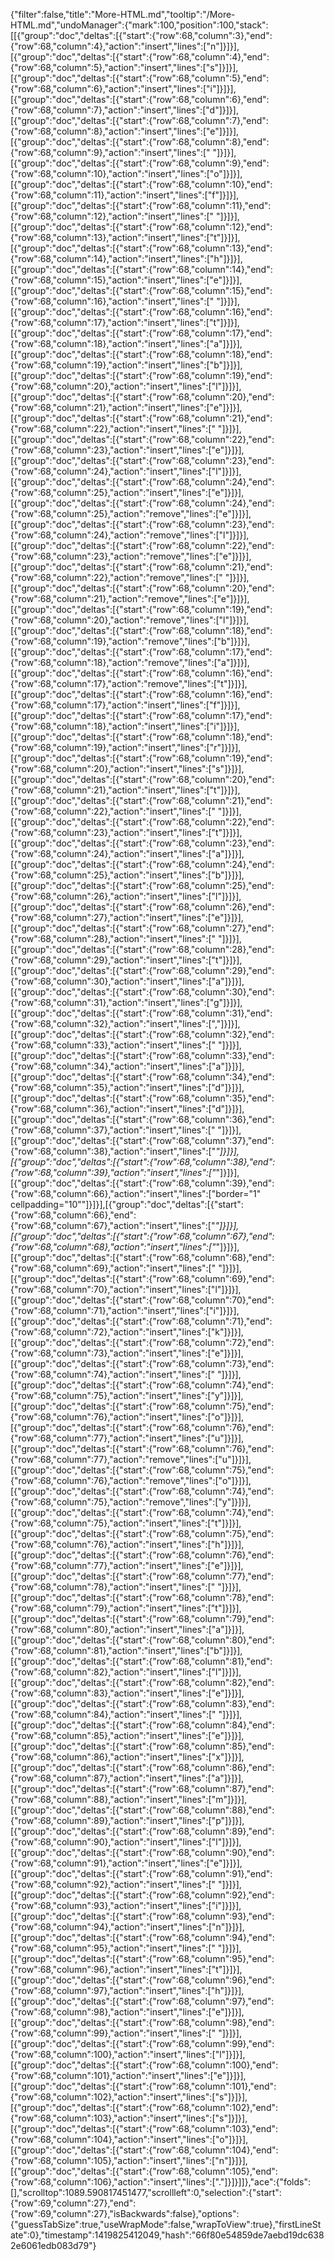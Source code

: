{"filter":false,"title":"More-HTML.md","tooltip":"/More-HTML.md","undoManager":{"mark":100,"position":100,"stack":[[{"group":"doc","deltas":[{"start":{"row":68,"column":3},"end":{"row":68,"column":4},"action":"insert","lines":["n"]}]}],[{"group":"doc","deltas":[{"start":{"row":68,"column":4},"end":{"row":68,"column":5},"action":"insert","lines":["s"]}]}],[{"group":"doc","deltas":[{"start":{"row":68,"column":5},"end":{"row":68,"column":6},"action":"insert","lines":["i"]}]}],[{"group":"doc","deltas":[{"start":{"row":68,"column":6},"end":{"row":68,"column":7},"action":"insert","lines":["d"]}]}],[{"group":"doc","deltas":[{"start":{"row":68,"column":7},"end":{"row":68,"column":8},"action":"insert","lines":["e"]}]}],[{"group":"doc","deltas":[{"start":{"row":68,"column":8},"end":{"row":68,"column":9},"action":"insert","lines":[" "]}]}],[{"group":"doc","deltas":[{"start":{"row":68,"column":9},"end":{"row":68,"column":10},"action":"insert","lines":["o"]}]}],[{"group":"doc","deltas":[{"start":{"row":68,"column":10},"end":{"row":68,"column":11},"action":"insert","lines":["f"]}]}],[{"group":"doc","deltas":[{"start":{"row":68,"column":11},"end":{"row":68,"column":12},"action":"insert","lines":[" "]}]}],[{"group":"doc","deltas":[{"start":{"row":68,"column":12},"end":{"row":68,"column":13},"action":"insert","lines":["t"]}]}],[{"group":"doc","deltas":[{"start":{"row":68,"column":13},"end":{"row":68,"column":14},"action":"insert","lines":["h"]}]}],[{"group":"doc","deltas":[{"start":{"row":68,"column":14},"end":{"row":68,"column":15},"action":"insert","lines":["e"]}]}],[{"group":"doc","deltas":[{"start":{"row":68,"column":15},"end":{"row":68,"column":16},"action":"insert","lines":[" "]}]}],[{"group":"doc","deltas":[{"start":{"row":68,"column":16},"end":{"row":68,"column":17},"action":"insert","lines":["t"]}]}],[{"group":"doc","deltas":[{"start":{"row":68,"column":17},"end":{"row":68,"column":18},"action":"insert","lines":["a"]}]}],[{"group":"doc","deltas":[{"start":{"row":68,"column":18},"end":{"row":68,"column":19},"action":"insert","lines":["b"]}]}],[{"group":"doc","deltas":[{"start":{"row":68,"column":19},"end":{"row":68,"column":20},"action":"insert","lines":["l"]}]}],[{"group":"doc","deltas":[{"start":{"row":68,"column":20},"end":{"row":68,"column":21},"action":"insert","lines":["e"]}]}],[{"group":"doc","deltas":[{"start":{"row":68,"column":21},"end":{"row":68,"column":22},"action":"insert","lines":[" "]}]}],[{"group":"doc","deltas":[{"start":{"row":68,"column":22},"end":{"row":68,"column":23},"action":"insert","lines":["e"]}]}],[{"group":"doc","deltas":[{"start":{"row":68,"column":23},"end":{"row":68,"column":24},"action":"insert","lines":["l"]}]}],[{"group":"doc","deltas":[{"start":{"row":68,"column":24},"end":{"row":68,"column":25},"action":"insert","lines":["e"]}]}],[{"group":"doc","deltas":[{"start":{"row":68,"column":24},"end":{"row":68,"column":25},"action":"remove","lines":["e"]}]}],[{"group":"doc","deltas":[{"start":{"row":68,"column":23},"end":{"row":68,"column":24},"action":"remove","lines":["l"]}]}],[{"group":"doc","deltas":[{"start":{"row":68,"column":22},"end":{"row":68,"column":23},"action":"remove","lines":["e"]}]}],[{"group":"doc","deltas":[{"start":{"row":68,"column":21},"end":{"row":68,"column":22},"action":"remove","lines":[" "]}]}],[{"group":"doc","deltas":[{"start":{"row":68,"column":20},"end":{"row":68,"column":21},"action":"remove","lines":["e"]}]}],[{"group":"doc","deltas":[{"start":{"row":68,"column":19},"end":{"row":68,"column":20},"action":"remove","lines":["l"]}]}],[{"group":"doc","deltas":[{"start":{"row":68,"column":18},"end":{"row":68,"column":19},"action":"remove","lines":["b"]}]}],[{"group":"doc","deltas":[{"start":{"row":68,"column":17},"end":{"row":68,"column":18},"action":"remove","lines":["a"]}]}],[{"group":"doc","deltas":[{"start":{"row":68,"column":16},"end":{"row":68,"column":17},"action":"remove","lines":["t"]}]}],[{"group":"doc","deltas":[{"start":{"row":68,"column":16},"end":{"row":68,"column":17},"action":"insert","lines":["f"]}]}],[{"group":"doc","deltas":[{"start":{"row":68,"column":17},"end":{"row":68,"column":18},"action":"insert","lines":["i"]}]}],[{"group":"doc","deltas":[{"start":{"row":68,"column":18},"end":{"row":68,"column":19},"action":"insert","lines":["r"]}]}],[{"group":"doc","deltas":[{"start":{"row":68,"column":19},"end":{"row":68,"column":20},"action":"insert","lines":["s"]}]}],[{"group":"doc","deltas":[{"start":{"row":68,"column":20},"end":{"row":68,"column":21},"action":"insert","lines":["t"]}]}],[{"group":"doc","deltas":[{"start":{"row":68,"column":21},"end":{"row":68,"column":22},"action":"insert","lines":[" "]}]}],[{"group":"doc","deltas":[{"start":{"row":68,"column":22},"end":{"row":68,"column":23},"action":"insert","lines":["t"]}]}],[{"group":"doc","deltas":[{"start":{"row":68,"column":23},"end":{"row":68,"column":24},"action":"insert","lines":["a"]}]}],[{"group":"doc","deltas":[{"start":{"row":68,"column":24},"end":{"row":68,"column":25},"action":"insert","lines":["b"]}]}],[{"group":"doc","deltas":[{"start":{"row":68,"column":25},"end":{"row":68,"column":26},"action":"insert","lines":["l"]}]}],[{"group":"doc","deltas":[{"start":{"row":68,"column":26},"end":{"row":68,"column":27},"action":"insert","lines":["e"]}]}],[{"group":"doc","deltas":[{"start":{"row":68,"column":27},"end":{"row":68,"column":28},"action":"insert","lines":[" "]}]}],[{"group":"doc","deltas":[{"start":{"row":68,"column":28},"end":{"row":68,"column":29},"action":"insert","lines":["t"]}]}],[{"group":"doc","deltas":[{"start":{"row":68,"column":29},"end":{"row":68,"column":30},"action":"insert","lines":["a"]}]}],[{"group":"doc","deltas":[{"start":{"row":68,"column":30},"end":{"row":68,"column":31},"action":"insert","lines":["g"]}]}],[{"group":"doc","deltas":[{"start":{"row":68,"column":31},"end":{"row":68,"column":32},"action":"insert","lines":[","]}]}],[{"group":"doc","deltas":[{"start":{"row":68,"column":32},"end":{"row":68,"column":33},"action":"insert","lines":[" "]}]}],[{"group":"doc","deltas":[{"start":{"row":68,"column":33},"end":{"row":68,"column":34},"action":"insert","lines":["a"]}]}],[{"group":"doc","deltas":[{"start":{"row":68,"column":34},"end":{"row":68,"column":35},"action":"insert","lines":["d"]}]}],[{"group":"doc","deltas":[{"start":{"row":68,"column":35},"end":{"row":68,"column":36},"action":"insert","lines":["d"]}]}],[{"group":"doc","deltas":[{"start":{"row":68,"column":36},"end":{"row":68,"column":37},"action":"insert","lines":[" "]}]}],[{"group":"doc","deltas":[{"start":{"row":68,"column":37},"end":{"row":68,"column":38},"action":"insert","lines":["*"]}]}],[{"group":"doc","deltas":[{"start":{"row":68,"column":38},"end":{"row":68,"column":39},"action":"insert","lines":["*"]}]}],[{"group":"doc","deltas":[{"start":{"row":68,"column":39},"end":{"row":68,"column":66},"action":"insert","lines":["border=\"1\" cellpadding=\"10\""]}]}],[{"group":"doc","deltas":[{"start":{"row":68,"column":66},"end":{"row":68,"column":67},"action":"insert","lines":["*"]}]}],[{"group":"doc","deltas":[{"start":{"row":68,"column":67},"end":{"row":68,"column":68},"action":"insert","lines":["*"]}]}],[{"group":"doc","deltas":[{"start":{"row":68,"column":68},"end":{"row":68,"column":69},"action":"insert","lines":[" "]}]}],[{"group":"doc","deltas":[{"start":{"row":68,"column":69},"end":{"row":68,"column":70},"action":"insert","lines":["l"]}]}],[{"group":"doc","deltas":[{"start":{"row":68,"column":70},"end":{"row":68,"column":71},"action":"insert","lines":["i"]}]}],[{"group":"doc","deltas":[{"start":{"row":68,"column":71},"end":{"row":68,"column":72},"action":"insert","lines":["k"]}]}],[{"group":"doc","deltas":[{"start":{"row":68,"column":72},"end":{"row":68,"column":73},"action":"insert","lines":["e"]}]}],[{"group":"doc","deltas":[{"start":{"row":68,"column":73},"end":{"row":68,"column":74},"action":"insert","lines":[" "]}]}],[{"group":"doc","deltas":[{"start":{"row":68,"column":74},"end":{"row":68,"column":75},"action":"insert","lines":["y"]}]}],[{"group":"doc","deltas":[{"start":{"row":68,"column":75},"end":{"row":68,"column":76},"action":"insert","lines":["o"]}]}],[{"group":"doc","deltas":[{"start":{"row":68,"column":76},"end":{"row":68,"column":77},"action":"insert","lines":["u"]}]}],[{"group":"doc","deltas":[{"start":{"row":68,"column":76},"end":{"row":68,"column":77},"action":"remove","lines":["u"]}]}],[{"group":"doc","deltas":[{"start":{"row":68,"column":75},"end":{"row":68,"column":76},"action":"remove","lines":["o"]}]}],[{"group":"doc","deltas":[{"start":{"row":68,"column":74},"end":{"row":68,"column":75},"action":"remove","lines":["y"]}]}],[{"group":"doc","deltas":[{"start":{"row":68,"column":74},"end":{"row":68,"column":75},"action":"insert","lines":["t"]}]}],[{"group":"doc","deltas":[{"start":{"row":68,"column":75},"end":{"row":68,"column":76},"action":"insert","lines":["h"]}]}],[{"group":"doc","deltas":[{"start":{"row":68,"column":76},"end":{"row":68,"column":77},"action":"insert","lines":["e"]}]}],[{"group":"doc","deltas":[{"start":{"row":68,"column":77},"end":{"row":68,"column":78},"action":"insert","lines":[" "]}]}],[{"group":"doc","deltas":[{"start":{"row":68,"column":78},"end":{"row":68,"column":79},"action":"insert","lines":["t"]}]}],[{"group":"doc","deltas":[{"start":{"row":68,"column":79},"end":{"row":68,"column":80},"action":"insert","lines":["a"]}]}],[{"group":"doc","deltas":[{"start":{"row":68,"column":80},"end":{"row":68,"column":81},"action":"insert","lines":["b"]}]}],[{"group":"doc","deltas":[{"start":{"row":68,"column":81},"end":{"row":68,"column":82},"action":"insert","lines":["l"]}]}],[{"group":"doc","deltas":[{"start":{"row":68,"column":82},"end":{"row":68,"column":83},"action":"insert","lines":["e"]}]}],[{"group":"doc","deltas":[{"start":{"row":68,"column":83},"end":{"row":68,"column":84},"action":"insert","lines":[" "]}]}],[{"group":"doc","deltas":[{"start":{"row":68,"column":84},"end":{"row":68,"column":85},"action":"insert","lines":["e"]}]}],[{"group":"doc","deltas":[{"start":{"row":68,"column":85},"end":{"row":68,"column":86},"action":"insert","lines":["x"]}]}],[{"group":"doc","deltas":[{"start":{"row":68,"column":86},"end":{"row":68,"column":87},"action":"insert","lines":["a"]}]}],[{"group":"doc","deltas":[{"start":{"row":68,"column":87},"end":{"row":68,"column":88},"action":"insert","lines":["m"]}]}],[{"group":"doc","deltas":[{"start":{"row":68,"column":88},"end":{"row":68,"column":89},"action":"insert","lines":["p"]}]}],[{"group":"doc","deltas":[{"start":{"row":68,"column":89},"end":{"row":68,"column":90},"action":"insert","lines":["l"]}]}],[{"group":"doc","deltas":[{"start":{"row":68,"column":90},"end":{"row":68,"column":91},"action":"insert","lines":["e"]}]}],[{"group":"doc","deltas":[{"start":{"row":68,"column":91},"end":{"row":68,"column":92},"action":"insert","lines":[" "]}]}],[{"group":"doc","deltas":[{"start":{"row":68,"column":92},"end":{"row":68,"column":93},"action":"insert","lines":["i"]}]}],[{"group":"doc","deltas":[{"start":{"row":68,"column":93},"end":{"row":68,"column":94},"action":"insert","lines":["n"]}]}],[{"group":"doc","deltas":[{"start":{"row":68,"column":94},"end":{"row":68,"column":95},"action":"insert","lines":[" "]}]}],[{"group":"doc","deltas":[{"start":{"row":68,"column":95},"end":{"row":68,"column":96},"action":"insert","lines":["t"]}]}],[{"group":"doc","deltas":[{"start":{"row":68,"column":96},"end":{"row":68,"column":97},"action":"insert","lines":["h"]}]}],[{"group":"doc","deltas":[{"start":{"row":68,"column":97},"end":{"row":68,"column":98},"action":"insert","lines":["e"]}]}],[{"group":"doc","deltas":[{"start":{"row":68,"column":98},"end":{"row":68,"column":99},"action":"insert","lines":[" "]}]}],[{"group":"doc","deltas":[{"start":{"row":68,"column":99},"end":{"row":68,"column":100},"action":"insert","lines":["l"]}]}],[{"group":"doc","deltas":[{"start":{"row":68,"column":100},"end":{"row":68,"column":101},"action":"insert","lines":["e"]}]}],[{"group":"doc","deltas":[{"start":{"row":68,"column":101},"end":{"row":68,"column":102},"action":"insert","lines":["s"]}]}],[{"group":"doc","deltas":[{"start":{"row":68,"column":102},"end":{"row":68,"column":103},"action":"insert","lines":["s"]}]}],[{"group":"doc","deltas":[{"start":{"row":68,"column":103},"end":{"row":68,"column":104},"action":"insert","lines":["o"]}]}],[{"group":"doc","deltas":[{"start":{"row":68,"column":104},"end":{"row":68,"column":105},"action":"insert","lines":["n"]}]}],[{"group":"doc","deltas":[{"start":{"row":68,"column":105},"end":{"row":68,"column":106},"action":"insert","lines":["."]}]}]]},"ace":{"folds":[],"scrolltop":1089.590817451477,"scrollleft":0,"selection":{"start":{"row":69,"column":27},"end":{"row":69,"column":27},"isBackwards":false},"options":{"guessTabSize":true,"useWrapMode":false,"wrapToView":true},"firstLineState":0},"timestamp":1419825412049,"hash":"66f80e54859de7aebd19dc6382e6061edb083d79"}